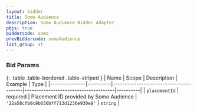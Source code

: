 ```yaml
---
layout: bidder
title: Somo Audience
description: Somo Audience Bidder Adapter
pbjs: true
biddercode: somo
prevBiddercode: somoAudience
list_group: st
---
```



### Bid Params

{: .table .table-bordered .table-striped }
| Name          | Scope    | Description                            | Example                              | Type     |
|---------------|----------|----------------------------------------|--------------------------------------|----------|
| `placementId` | required | Placement ID provided by Somo Audience | `'22a58cfb0c9b656bff713d1236e930e8'` | `string` |
